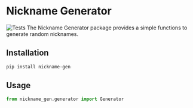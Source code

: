 # Nickname Generator
![Tests](https://github.com/L4zzur/nickname-gen/actions/workflows/python-app.yml/badge.svg)
The Nickname Generator package provides a simple functions to generate random nicknames.

## Installation

```bash
pip install nickname-gen
```

## Usage

```python
from nickname_gen.generator import Generator
``` 
